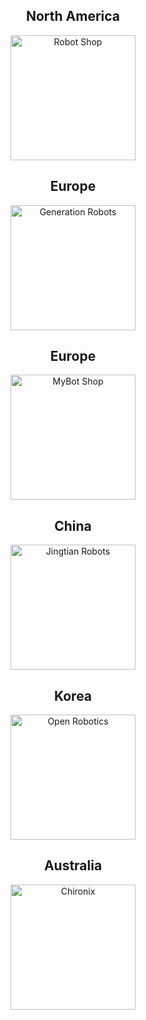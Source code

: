 <div style="display: flex; max-width:100%;flex-wrap:wrap;justify-content:space-around;">

  
  <div style="flex:1;flex-shrink:0;min-width:300px;margin:auto;text-align:center;">
  <h2 style="text-align:center">North America</h2>
  <a href="https://www.robotshop.com/en/clearpath-robotics.html"><img title="Robot Shop" src="{{ site.baseurl }}/assets/images/distributors/robotshoplogo.png" alt="Robot Shop" width="200px" /></a>
  </div>


  <div style="flex:1;flex-shrink:0;min-width:300px;margin:auto;text-align:center;">
  <h2 style="text-align:center">Europe</h2>
  <a href="https://www.generationrobots.com/en/403927-turtlebot4.html"><img title="Generation Robots" src="{{ site.baseurl }}/assets/images/distributors/generationrobot_newlogo.png" alt="Generation Robots" width="200px" /></a>
  </div>

  <div style="flex:1;flex-shrink:0;min-width:300px;margin:auto;text-align:center;">
  <h2 style="text-align:center">Europe</h2>
  <a href="https://www.mybotshop.de/TurtleBot-4"><img title="MyBot Shop" src="{{ site.baseurl }}/assets/images/distributors/mybotshoplogo.png" alt="MyBot Shop" width="200px" /></a>
  </div>

  <div style="flex:1;flex-shrink:0;min-width:300px;margin:auto;text-align:center;">
  <h2 style="text-align:center">China</h2>
  <a href="http://www.jingtianrobots.com/"><img title="Jintian Robots" src="{{ site.baseurl }}/assets/images/distributors/jingtianrobotslogo.png" alt="Jingtian Robots" width="200px" /></a>
  </div>
  
  <div style="flex:1;flex-shrink:0;min-width:300px;margin:auto;text-align:center;">
  <h2 style="text-align:center">Korea</h2>
  <a href="https://www.roas.co.kr/"><img title="ROAS" src="{{ site.baseurl }}/assets/images/distributors/roaslogo.png" alt="Open Robotics" width="200px" /></a>
  </div>

  <div style="flex:1;flex-shrink:0;min-width:300px;margin:auto;text-align:center;">
  <h2 style="text-align:center">Australia</h2>
  <a href="https://chironix.com/products/turtlebot-4"><img title="Chironix" src="{{ site.baseurl }}/assets/images/distributors/chironixlogo.png" alt="Chironix" width="200px" /></a>
  </div>



</div>